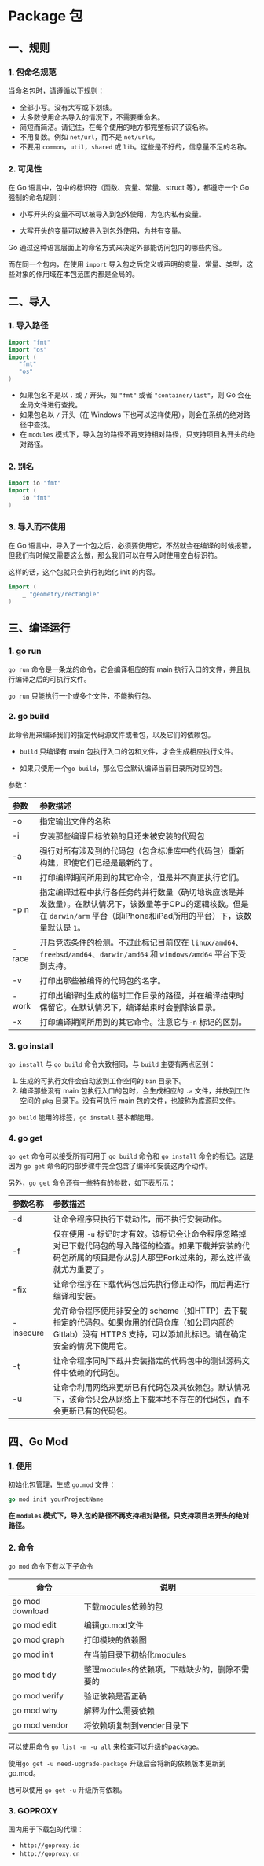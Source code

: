 # Package 包

## 一、规则

### 1. 包命名规范

当命名包时，请遵循以下规则：

- 全部小写。没有大写或下划线。
- 大多数使用命名导入的情况下，不需要重命名。
- 简短而简洁。请记住，在每个使用的地方都完整标识了该名称。
- 不用复数。例如 `net/url`，而不是 `net/urls`。
- 不要用 `common`，`util`，`shared` 或 `lib`。这些是不好的，信息量不足的名称。

### 2. 可见性

在 Go 语言中，包中的标识符（函数、变量、常量、struct 等），都遵守一个 Go 强制的命名规则：

- 小写开头的变量不可以被导入到包外使用，为包内私有变量。

- 大写开头的变量可以被导入到包外使用，为共有变量。

Go 通过这种语言层面上的命名方式来决定外部能访问包内的哪些内容。

而在同一个包内，在使用 `import` 导入包之后定义或声明的变量、常量、类型，这些对象的作用域在本包范围内都是全局的。

## 二、导入

### 1. 导入路径

```go
import "fmt"
import "os"
import (
   "fmt"
   "os"
)
```

- 如果包名不是以 `.` 或 `/` 开头，如 `"fmt"` 或者 `"container/list"`，则 Go 会在全局文件进行查找。
- 如果包名以 `/` 开头（在 Windows 下也可以这样使用），则会在系统的绝对路径中查找。
- 在 `modules` 模式下，导入包的路径不再支持相对路径，只支持项目名开头的绝对路径。

### 2. 别名

```go
import io "fmt" 
import (
    io "fmt"
)
```

### 3. 导入而不使用

在 Go 语言中，导入了一个包之后，必须要使用它，不然就会在编译的时候报错，但我们有时候又需要这么做，那么我们可以在导入时使用空白标识符。

这样的话，这个包就只会执行初始化 init 的内容。

```go
import (
    _ "geometry/rectangle" 
)
```

## 三、编译运行

### 1. go run

`go run` 命令是一条龙的命令，它会编译相应的有 main 执行入口的文件，并且执行编译之后的可执行文件。

`go run` 只能执行一个或多个文件，不能执行包。

### 2. go build

此命令用来编译我们的指定代码源文件或者包，以及它们的依赖包。

- `build` 只编译有 main 包执行入口的包和文件，才会生成相应执行文件。

- 如果只使用一个`go build`，那么它会默认编译当前目录所对应的包。

参数：

| 参数  | 参数描述                                                     |
| :---- | :----------------------------------------------------------- |
| -o    | 指定输出文件的名称                                           |
| -i    | 安装那些编译目标依赖的且还未被安装的代码包                   |
| -a    | 强行对所有涉及到的代码包（包含标准库中的代码包）重新构建，即使它们已经是最新的了。 |
| -n    | 打印编译期间所用到的其它命令，但是并不真正执行它们。         |
| -p n  | 指定编译过程中执行各任务的并行数量（确切地说应该是并发数量）。在默认情况下，该数量等于CPU的逻辑核数。但是在 `darwin/arm` 平台（即iPhone和iPad所用的平台）下，该数量默认是 `1`。 |
| -race | 开启竞态条件的检测。不过此标记目前仅在 `linux/amd64`、`freebsd/amd64`、`darwin/amd64` 和 `windows/amd64` 平台下受到支持。 |
| -v    | 打印出那些被编译的代码包的名字。                             |
| -work | 打印出编译时生成的临时工作目录的路径，并在编译结束时保留它。在默认情况下，编译结束时会删除该目录。 |
| -x    | 打印编译期间所用到的其它命令。注意它与`-n` 标记的区别。      |

### 3. go install

`go install` 与 `go build` 命令大致相同，与 `build` 主要有两点区别：

1. 生成的可执行文件会自动放到工作空间的 `bin` 目录下。
2. 编译那些没有 main 包执行入口的包时，会生成相应的 `.a` 文件，并放到工作空间的 `pkg` 目录下。没有可执行 main 包的文件，也被称为库源码文件。

`go build` 能用的标签，`go install` 基本都能用。

### 4. go get

`go get` 命令可以接受所有可用于 `go build` 命令和 `go install` 命令的标记。这是因为 `go get` 命令的内部步骤中完全包含了编译和安装这两个动作。

另外，`go get` 命令还有一些特有的参数，如下表所示：

| 参数名称  | 参数描述                                                     |
| :-------- | :----------------------------------------------------------- |
| -d        | 让命令程序只执行下载动作，而不执行安装动作。                 |
| -f        | 仅在使用 `-u` 标记时才有效。该标记会让命令程序忽略掉对已下载代码包的导入路径的检查。如果下载并安装的代码包所属的项目是你从别人那里Fork过来的，那么这样做就尤为重要了。 |
| -fix      | 让命令程序在下载代码包后先执行修正动作，而后再进行编译和安装。 |
| -insecure | 允许命令程序使用非安全的 scheme（如HTTP）去下载指定的代码包。如果你用的代码仓库（如公司内部的Gitlab）没有 HTTPS 支持，可以添加此标记。请在确定安全的情况下使用它。 |
| -t        | 让命令程序同时下载并安装指定的代码包中的测试源码文件中依赖的代码包。 |
| -u        | 让命令利用网络来更新已有代码包及其依赖包。默认情况下，该命令只会从网络上下载本地不存在的代码包，而不会更新已有的代码包。 |

## 四、Go Mod

### 1. 使用

初始化包管理，生成 `go.mod` 文件：

```go
go mod init yourProjectName
```

**在 `modules` 模式下，导入包的路径不再支持相对路径，只支持项目名开头的绝对路径。**

### 2. 命令

`go mod` 命令下有以下子命令

| 命令            | 说明                                          |
| --------------- | --------------------------------------------- |
| go mod download | 下载modules依赖的包                           |
| go mod edit     | 编辑go.mod文件                                |
| go mod graph    | 打印模块的依赖图                              |
| go mod init     | 在当前目录下初始化modules                     |
| go mod tidy     | 整理modules的依赖项，下载缺少的，删除不需要的 |
| go mod verify   | 验证依赖是否正确                              |
| go mod why      | 解释为什么需要依赖                            |
| go mod vendor   | 将依赖项复制到vender目录下                    |

可以使用命令 `go list -m -u all` 来检查可以升级的package。

使用`go get -u need-upgrade-package` 升级后会将新的依赖版本更新到 go.mod。

也可以使用 `go get -u` 升级所有依赖。

### 3. GOPROXY

国内用于下载包的代理：

- `http://goproxy.io`
- `http://goproxy.cn`